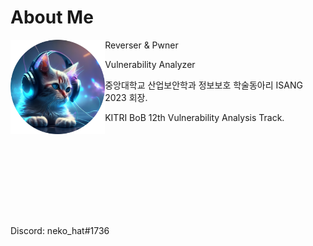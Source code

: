 # About Me
<div>
  <div>
    <img src="./assets/img/avatar.png" width="30%" height="30%" align="left"/>
  </div>
  <div>
    <p>Reverser & Pwner</p>
    <p>Vulnerability Analyzer</p>
    <p>중앙대학교 산업보안학과 정보보호 학술동아리 ISANG 2023 회장.</p>
    <p>KITRI BoB 12th Vulnerability Analysis Track.</p>
  </div>
</div>
</div>
<br/>
<br/>
<br/>
<br/>
<br/>
<br/>
<br/>
<br/>

<div style="float: center">
  <p>Discord: neko_hat#1736</p>
</div>
